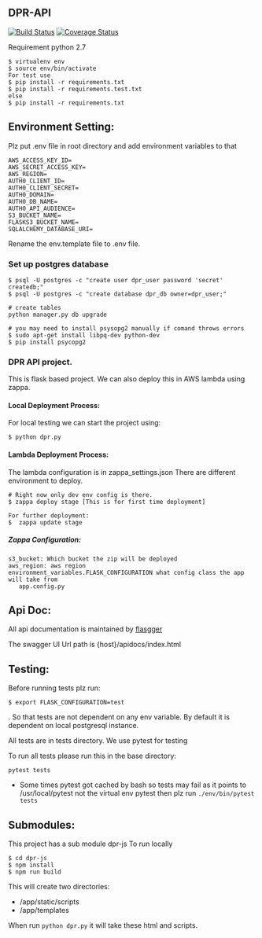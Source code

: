 ## DPR-API

[![Build Status](https://travis-ci.org/frictionlessdata/dpr-api.svg?branch=master)](https://travis-ci.org/frictionlessdata/dpr-api)
[![Coverage Status](https://coveralls.io/repos/github/frictionlessdata/dpr-api/badge.svg?branch=master)](https://coveralls.io/github/frictionlessdata/dpr-api?branch=master)


Requirement python 2.7

```
$ virtualenv env
$ source env/bin/activate
For test use 
$ pip install -r requirements.txt
$ pip install -r requirements.test.txt
else
$ pip install -r requirements.txt
```

## Environment Setting:
Plz put .env file in root directory and add environment variables to that
```
AWS_ACCESS_KEY_ID=
AWS_SECRET_ACCESS_KEY=
AWS_REGION=
AUTH0_CLIENT_ID=
AUTH0_CLIENT_SECRET=
AUTH0_DOMAIN=
AUTH0_DB_NAME=
AUTH0_API_AUDIENCE=
S3_BUCKET_NAME=
FLASKS3_BUCKET_NAME=
SQLALCHEMY_DATABASE_URI=
```
Rename the env.template file to .env file.


### Set up postgres database

```
$ psql -U postgres -c "create user dpr_user password 'secret' createdb;"
$ psql -U postgres -c "create database dpr_db owner=dpr_user;"

# create tables
python manager.py db upgrade

# you may need to install psysopg2 manually if comand throws errors
$ sudo apt-get install libpq-dev python-dev
$ pip install psycopg2
```

### DPR API project. 
This is flask based project. We can also deploy this in AWS lambda using zappa.

#### Local Deployment Process: 
For local testing we can start the project using:
    
```
$ python dpr.py
```

#### Lambda Deployment Process:
The lambda configuration is in zappa_settings.json
There are different environment to deploy.

    # Right now only dev env config is there.
    $ zappa deploy stage [This is for first time deployment]
    
    For further deployment:
    $  zappa update stage

##### Zappa Configuration:
```
s3_bucket: Which bucket the zip will be deployed
aws_region: aws region
environment_variables.FLASK_CONFIGURATION what config class the app will take from 
   app.config.py 
```
    
## Api Doc:
All api documentation is maintained by [flasgger](https://github.com/rochacbruno/flasgger)

The swagger UI Url path is {host}/apidocs/index.html
    
## Testing:
Before running tests plz run:
```
$ export FLASK_CONFIGURATION=test
```
. So that tests are not dependent on any env variable. By default it is dependent on
local postgresql instance.

All tests are in tests directory. We use pytest for testing

To run all tests please run this in the base directory:

```
pytest tests
```

* Some times pytest got cached by bash so tests may fail as it points to /usr/local/pytest
 not the virtual env pytest
 then plz run ```./env/bin/pytest tests```

## Submodules:

This project has a sub module dpr-js
To run locally
```
$ cd dpr-js
$ npm install
$ npm run build
```
This will create two directories:
- /app/static/scripts
- /app/templates

When run ```python dpr.py``` it will take these html and scripts.

